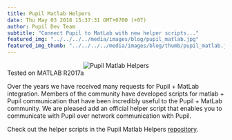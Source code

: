 ```yaml
---
title: Pupil Matlab Helpers 
date: Thu May 03 2018 15:37:31 GMT+0700 (+07) 
author: Pupil Dev Team 
subtitle: "Connect Pupil to MatLab with new helper scripts..."
featured_img: "../../../../media/images/blog/pupil_matlab.jpg"
featured_img_thumb: "../../../../media/images/blog/thumb/pupil_matlab.jpg"
---
```


<div class="Feature-image-wrapper" style="text-align:center;">
	<img src="../../../../media/images/blog/pupil_matlab_feature.jpg" class='Feature-image u-padBottom--1' alt="Pupil Matlab Helpers"/>
</div>
<div class="small u-padBottom--2">Tested on MATLAB R2017a</div>

Over the years we have received many requests for Pupil + MatLab integration. Members of the community have developed scripts for matlab + Pupil communication that have been incredibly useful to the Pupil + MatLab community. We are pleased add an official helper script that enables you to communicate with Pupil over network communication with Pupil.

Check out the helper scripts in the Pupil Matlab Helpers [repository](https://github.com/pupil-labs/pupil-helpers/tree/master/matlab).